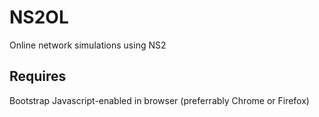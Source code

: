 NS2OL
=====

Online network simulations using NS2

**Requires**
-------------------
Bootstrap
Javascript-enabled in browser (preferrably Chrome or Firefox)
